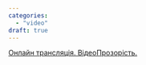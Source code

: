 ```yaml
---
categories: 
  - "video"
draft: true
---
```


[Онлайн трансляція. ВідеоПрозорість.](http://www.ustream.tv/channel/jXgQZDVR7mY)
